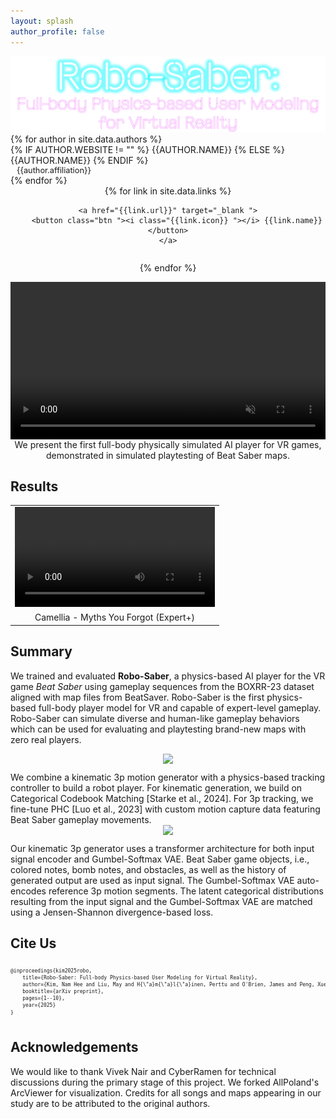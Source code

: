 ```yaml
---
layout: splash
author_profile: false
---
```


<!-- # Robo-Saber: Full-body Physics-based User Modeling for Virtual Reality -->

<img src="/assets/images/website-title.svg" />

<style>
div {
    /* border: 1px solid black; */
}

div.author {
    display: flex;
    flex-wrap: wrap;
    align-items: center;
}

div.affiliation {
    padding-left: 10px;
    font-size: 0.8rem;
    vertical-align: middle;
}

/* @media (min-width:320px) {
div.name {
    text-transform: uppercase;
    width: 100%;
}
} */

@media (min-width:600px) {
div.name {
    text-transform: uppercase;
    /* margin-right: auto; */
}
}

span.affiliation {
    size: 1px;
}
p.author {
    margin: 5px 0
}

div.teaser {
    overflow: hidden;
    align: center;
    text-align: center;
    padding-bottom: 10px;
    padding-top: 10px;
}

img.teaser {
    overflow: hidden;
    object-fit: cover;
    width:40%;
    min-width: 300px;
    /* min-height: 200px; */
    margin-top:-50px;
    margin-bottom: -50px;
    /* margin-left: auto;
    margin-right: auto; */
}

a {
  text-decoration: none;
}

ul.authors.links li {
	margin-top: 0.8rem;
	padding: 0 0.1rem;
}

/* Style buttons */
.btn {
	background-color: rgb(70, 139, 250);; /* Blue background */
	border: none; /* Remove borders */
	color: white; /* White text */
	padding: 8px 12px; /* Some padding */
	font-size: 14px; /* Set a font size */
	cursor: pointer; /* Mouse pointer on hover */
	border-radius: 18px;
}
  
  /* Darker background on mouse-over */
.btn:hover {
	background-color: rgb(70, 139, 250);;
        /* Blue background */
}

div.links {
    display: flex;
    flex-wrap: wrap;
    align-items: center;
    text-align: center;
    justify-content:center;
}

div.youtube {
    width: 80%;
    min-width: 320px;
    margin: auto;
    display: flex;
    flex-wrap: wrap;
    align-items: center;
    text-align: center;
    justify-content:center;
}

div.video {
    width: 100%;
    min-width: 320px;
    margin: auto;
    display: flex;
    flex-wrap: wrap;
    align-items: center;
    text-align: center;
    justify-content:center;
}

table.results {
    align-items: center;
    text-align: center;
}


</style>

<div class="authors">
{% for author in site.data.authors %}

<div class="author">
<div class="name">
{% if author.website != "" %}
<a href="{{author.website}}">{{author.name}}</a>
{% else %}
{{author.name}}
{% endif %}
</div>
<div class="affiliation">{{author.affiliation}}</div>
</div>
{% endfor %}

<div class="links">
{% for link in site.data.links %}

    <a href="{{link.url}}" target="_blank ">
        <button class="btn "><i class="{{link.icon}} "></i> {{link.name}}</button>
    </a>

{% endfor %}

</div>

<div class="video">
<video width="100%" controls autoplay loop muted>
    <source src="https://users.aalto.fi/~kimn1/robo-saber/videos/1ad3b.mp4" type="video/mp4">
</video>
We present the first full-body physically simulated AI player for VR games, demonstrated in simulated playtesting of Beat Saber maps.
</div>
</div>

## Results

<table class="results">
<tr>
<td>
<video width="320" controls>
    <source src="https://users.aalto.fi/~kimn1/robo-saber/videos/1a322.mp4" type="video/mp4">
</video>
</td>
</tr>
<tr>
<td>
<a href="https://beatsaver.com/maps/1f3d1" target="_blank">Camellia - Myths You Forgot (Expert+)</a></td>
</tr>
</table>

## Summary

We trained and evaluated **Robo-Saber**, a physics-based AI player for the VR game _Beat Saber_ using gameplay sequences from the BOXRR-23 dataset aligned with map files from BeatSaver. Robo-Saber is the first physics-based full-body player model for VR and capable of expert-level gameplay. Robo-Saber can simulate diverse and human-like gameplay behaviors which can be used for evaluating and playtesting brand-new maps with zero real players.

<style>
div.figure {
    width: 100%;
    margin-left: auto;
    margin-right: auto;
    align: center;
    text-align: center;
    padding-bottom: 10px;
}
</style>

<div class="figure">
<img src="{{'/assets/images/BeatyFigs-v7.png' | relative_url }}"/>
</div>
<div>
We combine a kinematic 3p motion generator with a physics-based tracking controller to build a robot player. For kinematic generation, we build on Categorical Codebook Matching [Starke et al., 2024]. For 3p tracking, we fine-tune PHC [Luo et al., 2023] with custom motion capture data featuring Beat Saber gameplay movements.
</div>

<div class="figure">
<img src="{{'/assets/images/ccm-v1.png' | relative_url }}"/>
</div>
<div>
Our kinematic 3p generator uses a transformer architecture for both input signal encoder and Gumbel-Softmax VAE. Beat Saber game objects, i.e., colored notes, bomb notes, and obstacles, as well as the history of generated output are used as input signal. The Gumbel-Softmax VAE auto-encodes reference 3p motion segments. The latent categorical distributions resulting from the input signal and the Gumbel-Softmax VAE are matched using a Jensen-Shannon divergence-based loss.
</div>

## Cite Us

<div style="display: flex;">
<pre style="line-height: 1.4; overflow: auto; font-size: 0.5rem; ">
@inproceedings{kim2025robo,
    title={Robo-Saber: Full-body Physics-based User Modeling for Virtual Reality},
    author={Kim, Nam Hee and Liu, May and H{\"a}m{\"a}l{\"a}inen, Perttu and O'Brien, James and Peng, Xue Bin},
    booktitle={arXiv preprint},
    pages={1--10},
    year={2025}
}
</pre>
</div>

## Acknowledgements

We would like to thank Vivek Nair and CyberRamen for technical discussions during the primary stage of this project. We forked AllPoland's ArcViewer for visualization. Credits for all songs and maps appearing in our study are to be attributed to the original authors.
